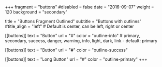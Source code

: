 +++
fragment = "buttons"
#disabled = false
date = "2016-09-07"
weight = 120
background = "secondary"

title = "Buttons Fragment Outlined"
subtitle = "Buttons with outlines"
#title_align = "left" # Default is center, can be left, right or center

[[buttons]]
  text = "Button"
  url = "#"
  color = "outline-info" # primary, secondary, success, danger, warning, info, light, dark, link - default: primary

[[buttons]]
  text = "Button"
  url = "#"
  color = "outline-success"

[[buttons]]
  text = "Long Button"
  url = "#"
  color = "outline-primary"
+++
